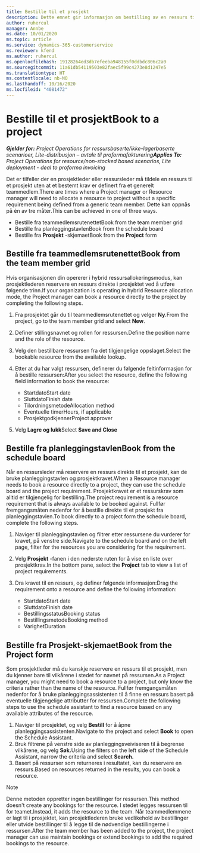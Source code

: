 ```yaml
---
title: Bestille til et prosjekt
description: Dette emnet gir informasjon om bestilling av en ressurs til et prosjekt.
author: ruhercul
manager: Annbe
ms.date: 10/01/2020
ms.topic: article
ms.service: dynamics-365-customerservice
ms.reviewer: kfend
ms.author: ruhercul
ms.openlocfilehash: 19128264ed3db7efeeba948155f0ddbdc806c2a0
ms.sourcegitcommit: 11a61db54119503e82faec5f99c4273e8d1247e5
ms.translationtype: HT
ms.contentlocale: nb-NO
ms.lasthandoff: 10/16/2020
ms.locfileid: "4081472"
---
```

# <a name="book-to-a-project"></a><span data-ttu-id="371ec-103">Bestille til et prosjekt</span><span class="sxs-lookup"><span data-stu-id="371ec-103">Book to a project</span></span>

<span data-ttu-id="371ec-104">_**Gjelder for:** Project Operations for ressursbaserte/ikke-lagerbaserte scenarioer, Lite-distribusjon – avtale til proformafakturering_</span><span class="sxs-lookup"><span data-stu-id="371ec-104">_**Applies To:** Project Operations for resource/non-stocked based scenarios, Lite deployment - deal to proforma invoicing_</span></span>

<span data-ttu-id="371ec-105">Det er tilfeller der en prosjektleder eller ressursleder må tildele en ressurs til et prosjekt uten at et bestemt krav er definert fra et generelt teammedlem.</span><span class="sxs-lookup"><span data-stu-id="371ec-105">There are times where a Project manager or Resource manager will need to allocate a resource to project without a specific requirement being defined from a generic team member.</span></span> <span data-ttu-id="371ec-106">Dette kan oppnås på én av tre måter.</span><span class="sxs-lookup"><span data-stu-id="371ec-106">This can be achieved in one of three ways.</span></span>

- <span data-ttu-id="371ec-107">Bestille fra teammedlemsrutenettet</span><span class="sxs-lookup"><span data-stu-id="371ec-107">Book from the team member grid</span></span>
- <span data-ttu-id="371ec-108">Bestille fra planleggingstavlen</span><span class="sxs-lookup"><span data-stu-id="371ec-108">Book from the schedule board</span></span>
- <span data-ttu-id="371ec-109">Bestille fra **Prosjekt** -skjemaet</span><span class="sxs-lookup"><span data-stu-id="371ec-109">Book from the **Project** form</span></span>

## <a name="book-from-the-team-member-grid"></a><span data-ttu-id="371ec-110">Bestille fra teammedlemsrutenettet</span><span class="sxs-lookup"><span data-stu-id="371ec-110">Book from the team member grid</span></span>

<span data-ttu-id="371ec-111">Hvis organisasjonen din opererer i hybrid ressursallokeringsmodus, kan prosjektlederen reservere en ressurs direkte i prosjektet ved å utføre følgende trinn.</span><span class="sxs-lookup"><span data-stu-id="371ec-111">If your organization is operating in hybrid Resource allocation mode, the Project manager can book a resource directly to the project by completing the following steps.</span></span>

1. <span data-ttu-id="371ec-112">Fra prosjektet går du til teammedlemsrutenettet og velger **Ny**.</span><span class="sxs-lookup"><span data-stu-id="371ec-112">From the project, go to the team member grid and select **New**.</span></span>
2. <span data-ttu-id="371ec-113">Definer stillingsnavnet og rollen for ressursen.</span><span class="sxs-lookup"><span data-stu-id="371ec-113">Define the position name and the role of the resource.</span></span>
3. <span data-ttu-id="371ec-114">Velg den bestillbare ressursen fra det tilgjengelige oppslaget.</span><span class="sxs-lookup"><span data-stu-id="371ec-114">Select the bookable resource from the available lookup.</span></span>
4. <span data-ttu-id="371ec-115">Etter at du har valgt ressursen, definerer du følgende feltinformasjon for å bestille ressursen:</span><span class="sxs-lookup"><span data-stu-id="371ec-115">After you select the resource, define the following field information to book the resource:</span></span>

    - <span data-ttu-id="371ec-116">Startdato</span><span class="sxs-lookup"><span data-stu-id="371ec-116">Start date</span></span>
    - <span data-ttu-id="371ec-117">Sluttdato</span><span class="sxs-lookup"><span data-stu-id="371ec-117">Finish date</span></span>
    - <span data-ttu-id="371ec-118">Tilordningsmetode</span><span class="sxs-lookup"><span data-stu-id="371ec-118">Allocation method</span></span>
    - <span data-ttu-id="371ec-119">Eventuelle timer</span><span class="sxs-lookup"><span data-stu-id="371ec-119">Hours, if applicable</span></span>
    - <span data-ttu-id="371ec-120">Prosjektgodkjenner</span><span class="sxs-lookup"><span data-stu-id="371ec-120">Project approver</span></span>

6. <span data-ttu-id="371ec-121">Velg **Lagre og lukk**</span><span class="sxs-lookup"><span data-stu-id="371ec-121">Select **Save and Close**</span></span>

## <a name="book-from-the-schedule-board"></a><span data-ttu-id="371ec-122">Bestille fra planleggingstavlen</span><span class="sxs-lookup"><span data-stu-id="371ec-122">Book from the schedule board</span></span>

<span data-ttu-id="371ec-123">Når en ressursleder må reservere en ressurs direkte til et prosjekt, kan de bruke planleggingstavlen og prosjektkravet.</span><span class="sxs-lookup"><span data-stu-id="371ec-123">When a Resource manager needs to book a resource directly to a project, they can use the schedule board and the project requirement.</span></span> <span data-ttu-id="371ec-124">Prosjektkravet er et ressurskrav som alltid er tilgjengelig for bestilling.</span><span class="sxs-lookup"><span data-stu-id="371ec-124">The project requirement is a resource requirement that is always available to be booked against.</span></span> <span data-ttu-id="371ec-125">Fullfør fremgangsmåten nedenfor for å bestille direkte til et prosjekt fra planleggingstavlen.</span><span class="sxs-lookup"><span data-stu-id="371ec-125">To book directly to a project form the schedule board, complete the following steps.</span></span>

1. <span data-ttu-id="371ec-126">Naviger til planleggingstavlen og filtrer etter ressursene du vurderer for kravet, på venstre side.</span><span class="sxs-lookup"><span data-stu-id="371ec-126">Navigate to the schedule board and on the left page, filter for the resources you are considering for the requirement.</span></span>
2. <span data-ttu-id="371ec-127">Velg **Prosjekt** -fanen i den nederste ruten for å vise en liste over prosjektkrav.</span><span class="sxs-lookup"><span data-stu-id="371ec-127">In the bottom pane, select the **Project** tab to view a list of project requirements.</span></span>
3. <span data-ttu-id="371ec-128">Dra kravet til en ressurs, og definer følgende informasjon:</span><span class="sxs-lookup"><span data-stu-id="371ec-128">Drag the requirement onto a resource and define the following information:</span></span>

    - <span data-ttu-id="371ec-129">Startdato</span><span class="sxs-lookup"><span data-stu-id="371ec-129">Start date</span></span>
    - <span data-ttu-id="371ec-130">Sluttdato</span><span class="sxs-lookup"><span data-stu-id="371ec-130">Finish date</span></span>
    - <span data-ttu-id="371ec-131">Bestillingsstatus</span><span class="sxs-lookup"><span data-stu-id="371ec-131">Booking status</span></span>
    - <span data-ttu-id="371ec-132">Bestillingsmetode</span><span class="sxs-lookup"><span data-stu-id="371ec-132">Booking method</span></span>
    - <span data-ttu-id="371ec-133">Varighet</span><span class="sxs-lookup"><span data-stu-id="371ec-133">Duration</span></span>

## <a name="book-from-the-project-form"></a><span data-ttu-id="371ec-134">Bestille fra Prosjekt-skjemaet</span><span class="sxs-lookup"><span data-stu-id="371ec-134">Book from the Project form</span></span>

<span data-ttu-id="371ec-135">Som prosjektleder må du kanskje reservere en ressurs til et prosjekt, men du kjenner bare til vilkårene i stedet for navnet på ressursen.</span><span class="sxs-lookup"><span data-stu-id="371ec-135">As a Project manager, you might need to book a resource to a project, but only know the criteria rather than the name of the resource.</span></span> <span data-ttu-id="371ec-136">Fullfør fremgangsmåten nedenfor for å bruke planleggingsassistenten til å finne en ressurs basert på eventuelle tilgjengelige attributter for ressursen.</span><span class="sxs-lookup"><span data-stu-id="371ec-136">Complete the following steps to use the schedule assistant to find a resource based on any available attributes of the resource.</span></span> 

1. <span data-ttu-id="371ec-137">Naviger til prosjektet, og velg **Bestill** for å åpne planleggingsassistenten.</span><span class="sxs-lookup"><span data-stu-id="371ec-137">Navigate to the project and select **Book** to open the Schedule Assistant.</span></span>
2. <span data-ttu-id="371ec-138">Bruk filtrene på venstre side av planleggingsveiviseren til å begrense vilkårene, og velg **Søk.**</span><span class="sxs-lookup"><span data-stu-id="371ec-138">Using the filters on the left side of the Schedule Assistant, narrow the criteria and select **Search.**</span></span>
3. <span data-ttu-id="371ec-139">Basert på ressurser som returneres i resultatet, kan du reservere en ressurs.</span><span class="sxs-lookup"><span data-stu-id="371ec-139">Based on resources returned in the results, you can book a resource.</span></span>

> [!NOTE]
> <span data-ttu-id="371ec-140">Denne metoden oppretter ingen bestillinger for ressursen.</span><span class="sxs-lookup"><span data-stu-id="371ec-140">This method doesn't create any bookings for the resource.</span></span> <span data-ttu-id="371ec-141">I stedet legges ressursen til for teamet.</span><span class="sxs-lookup"><span data-stu-id="371ec-141">Instead, it adds the resource to the team.</span></span> <span data-ttu-id="371ec-142">Når teammedlemmene er lagt til i prosjektet, kan prosjektlederen bruke vedlikehold av bestillinger eller utvide bestillinger til å legge til de nødvendige bestillingerne i ressursen.</span><span class="sxs-lookup"><span data-stu-id="371ec-142">After the team member has been added to the project, the project manager can use maintain bookings or extend bookings to add the required bookings to the resource.</span></span>
